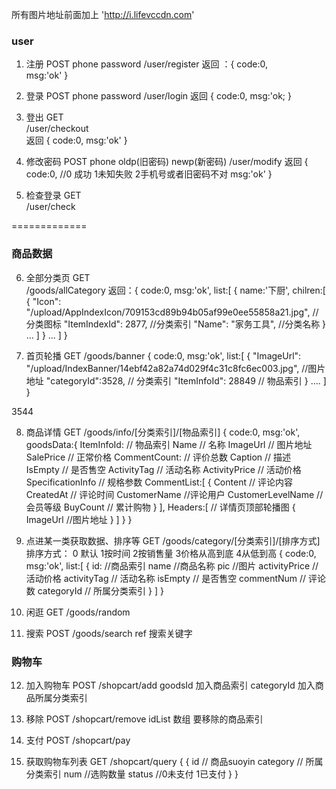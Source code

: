 
所有图片地址前面加上  'http://i.lifevccdn.com'


### user

1. 注册   POST   phone password
/user/register
返回 ：{
    code:0,  
    msg:'ok'
}

2. 登录   POST  phone password
/user/login 
返回 {
    code:0,
    msg:'ok;
}

3. 登出  GET  
/user/checkout  
返回  {
    code:0,
    msg:'ok'
}

4. 修改密码  POST  phone oldp(旧密码)  newp(新密码)
/user/modify
返回 {
    code:0,    //0 成功 1未知失败 2手机号或者旧密码不对
    msg:'ok'
}

5. 检查登录  GET   
/user/check

=============

### 商品数据 

6. 全部分类页  GET   
/goods/allCategory 
返回：{
    code:0,
    msg:'ok',
    list:[
        {
            name:'下厨',
            chilren:[
                {
                    "Icon": "/upload/AppIndexIcon/709153cd89b94b05af99e0ee55858a21.jpg",  //分类图标
                    "ItemIndexId": 2877,   //分类索引
                    "Name": "家务工具",     //分类名称
                }
                ...
            ]
        }
        ...
    ]
}

7. 首页轮播  GET
/goods/banner
{
    code:0,
    msg:'ok',
    list:[
        {
            "ImageUrl": "/upload/IndexBanner/14ebf42a82a74d029f4c31c8fc6ec003.jpg",  //图片地址
            "categoryId":3528,   // 分类索引
            "ItemInfoId": 28849  // 物品索引
        }
        ....
    ]
}

3544

8. 商品详情  GET
/goods/info/[分类索引]/[物品索引]
{
    code:0,
    msg:'ok',
    goodsData:{
        ItemInfoId:  // 物品索引
        Name // 名称
        ImageUrl  // 图片地址
        SalePrice  // 正常价格
        CommentCount:  // 评价总数
        Caption   // 描述
        IsEmpty  // 是否售空
        ActivityTag  // 活动名称
        ActivityPrice  // 活动价格
        SpecificationInfo  // 规格参数
        CommentList:[
            {
                Content  // 评论内容
                CreatedAt  // 评论时间
                CustomerName  //评论用户
                CustomerLevelName  //会员等级
                BuyCount   // 累计购物
            }
        ],
        Headers:[  // 详情页顶部轮播图
            {
                ImageUrl  //图片地址
            }
        ]
    }
}

9. 点进某一类获取数据、排序等  GET
/goods/category/[分类索引]/[排序方式] 
排序方式： 0 默认  1按时间  2按销售量  3价格从高到底  4从低到高
{
    code:0,
    msg:'ok',
    list:[
        {
            id: //商品索引
            name  //商品名称
            pic  //图片
            activityPrice  //活动价格
            activityTag   // 活动名称
            isEmpty    // 是否售空
            commentNum  // 评论数
            categoryId   // 所属分类索引
        }
    ]
}

10. 闲逛  GET
/goods/random

11. 搜索  POST
/goods/search   ref 搜索关键字


###  购物车

12. 加入购物车  POST
/shopcart/add  goodsId 加入商品索引  categoryId 加入商品所属分类索引 

13. 移除   POST
/shopcart/remove  idList 数组 要移除的商品索引

14. 支付  POST
/shopcart/pay 

15. 获取购物车列表  GET
/shopcart/query
{
    {
        id // 商品suoyin
        category  // 所属分类索引
        num  //选购数量
        status  //0未支付 1已支付
    }
}